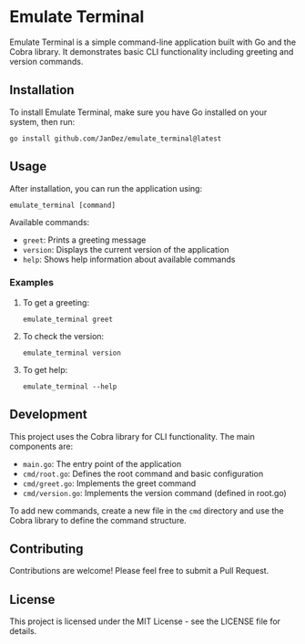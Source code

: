 # Emulate Terminal

Emulate Terminal is a simple command-line application built with Go and the Cobra library. It demonstrates basic CLI functionality including greeting and version commands.

## Installation

To install Emulate Terminal, make sure you have Go installed on your system, then run:

```
go install github.com/JanDez/emulate_terminal@latest
```

## Usage

After installation, you can run the application using:

```
emulate_terminal [command]
```

Available commands:

- `greet`: Prints a greeting message
- `version`: Displays the current version of the application
- `help`: Shows help information about available commands

### Examples

1. To get a greeting:
   ```
   emulate_terminal greet
   ```

2. To check the version:
   ```
   emulate_terminal version
   ```

3. To get help:
   ```
   emulate_terminal --help
   ```

## Development

This project uses the Cobra library for CLI functionality. The main components are:

- `main.go`: The entry point of the application
- `cmd/root.go`: Defines the root command and basic configuration
- `cmd/greet.go`: Implements the greet command
- `cmd/version.go`: Implements the version command (defined in root.go)

To add new commands, create a new file in the `cmd` directory and use the Cobra library to define the command structure.

## Contributing

Contributions are welcome! Please feel free to submit a Pull Request.

## License

This project is licensed under the MIT License - see the LICENSE file for details.